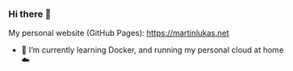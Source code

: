 ### Hi there 👋

My personal website (GitHub Pages): https://martinlukas.net

- 🌱 I’m currently learning Docker, and running my personal cloud at home ☁️
